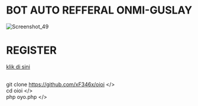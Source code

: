 **<h1>BOT AUTO REFFERAL ONMI-GUSLAY</h1>**

![Screenshot_49](https://github.com/xF346x/oioi/assets/68047131/6da3e616-abd8-4c28-8faf-70ebd61785be)

**<h1>REGISTER</h1>**
[klik di sini](https://onmi.io/?invite_code=QXxTlGWKDVWW)

<br> git clone https://github.com/xF346x/oioi </>
<br> cd oioi </>
<br> php oyo.php </>




